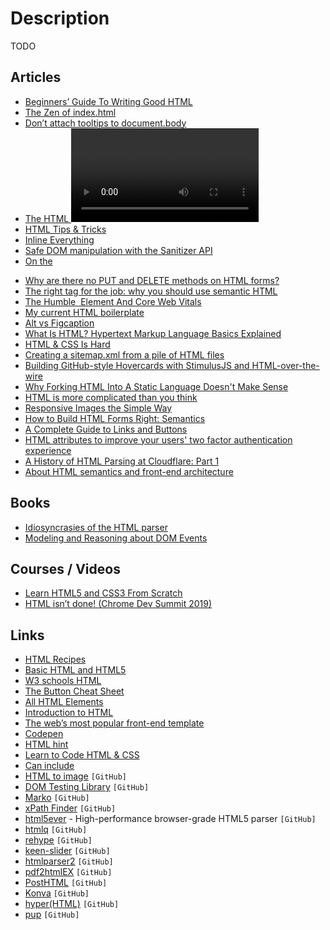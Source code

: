# Description

TODO


## Articles

- [Beginners’ Guide To Writing Good HTML](https://websitesetup.org/html-tutorial-beginners/)
- [The Zen of index.html](https://hugodaniel.com/posts/using-just-an-index-to-develop-a-web-app/)
- [Don’t attach tooltips to document.body](https://atfzl.com/don-t-attach-tooltips-to-document-body)
- [The HTML <video> element needs to go back on the drawing board](https://www.ctrl.blog/entry/html-responsive-video.html)
- [HTML Tips & Tricks](https://www.htmhell.dev/tips/)
- [Inline Everything](https://cacheflowe.github.io/inline-everything/)
- [Safe DOM manipulation with the Sanitizer API](https://web.dev/sanitizer/)
- [On the <dl>](https://benmyers.dev/blog/on-the-dl/)
- [Why are there no PUT and DELETE methods on HTML forms?](https://softwareengineering.stackexchange.com/questions/114156/why-are-there-no-put-and-delete-methods-on-html-forms)
- [The right tag for the job: why you should use semantic HTML](https://localghost.dev/2021/06/the-right-tag-for-the-job-why-you-should-use-semantic-html/)
- [The Humble <img> Element And Core Web Vitals](https://www.smashingmagazine.com/2021/04/humble-img-element-core-web-vitals/)
- [My current HTML boilerplate](https://www.matuzo.at/blog/html-boilerplate/)
- [Alt vs Figcaption](https://thoughtbot.com/blog/alt-vs-figcaption)
- [What Is HTML? Hypertext Markup Language Basics Explained](https://www.hostinger.com/tutorials/what-is-html)
- [HTML & CSS Is Hard](https://www.internetingishard.com/html-and-css/)
- [Creating a sitemap.xml from a pile of HTML files](https://www.smashingmagazine.com/2017/02/designing-html-apis/)
- [Building GitHub-style Hovercards with StimulusJS and HTML-over-the-wire](https://boringrails.com/articles/hovercards-stimulus/)
- [Why Forking HTML Into A Static Language Doesn't Make Sense](https://robert.ocallahan.org/2020/05/why-forking-html-into-static-language.html)
- [HTML is more complicated than you think](https://www.tempertemper.net/blog/html-is-more-complicated-than-you-think)
- [Responsive Images the Simple Way](https://cloudfour.com/thinks/responsive-images-the-simple-way/)
- [How to Build HTML Forms Right: Semantics](https://austingil.com/how-to-build-html-forms-right-semantics/)
- [A Complete Guide to Links and Buttons](https://css-tricks.com/a-complete-guide-to-links-and-buttons/)
- [HTML attributes to improve your users' two factor authentication experience](https://www.twilio.com/blog/html-attributes-two-factor-authentication-autocomplete)
- [A History of HTML Parsing at Cloudflare: Part 1](https://blog.cloudflare.com/html-parsing-1/)
- [About HTML semantics and front-end architecture](http://nicolasgallagher.com/about-html-semantics-front-end-architecture/)


## Books

- [Idiosyncrasies of the HTML parser](https://htmlparser.info/)
- [Modeling and Reasoning about DOM Events](https://world.cs.brown.edu/~sk/Publications/Papers/Published/lckqk-model-reason-dom-events/paper.pdf)


## Courses / Videos

- [Learn HTML5 and CSS3 From Scratch](https://youtu.be/mU6anWqZJcc)
- [HTML isn’t done! (Chrome Dev Summit 2019)](https://youtu.be/ZFvPLrKZywA)


## Links

- [HTML Recipes](https://htmlrecipes.dev/)
- [Basic HTML and HTML5](https://www.freecodecamp.org/learn/responsive-web-design/#basic-html-and-html5)
- [W3 schools HTML](https://www.w3schools.com/html/default.asp)
- [The Button Cheat Sheet](https://www.buttoncheatsheet.com/)
- [All HTML Elements](https://elements.xz.style/)
- [Introduction to HTML](https://lyty.dev/html/index.html)
- [The web’s most popular front-end template](https://html5boilerplate.com/)
- [Codepen](https://codepen.io/tejask/pen/OJJBLrq)
- [HTML hint](https://htmlhint.com/)
- [Learn to Code HTML & CSS](https://learn.shayhowe.com/html-css/)
- [Can include](https://caninclude.glitch.me/)
- [HTML to image](https://github.com/bubkoo/html-to-image) `[GitHub]`
- [DOM Testing Library](https://github.com/testing-library/dom-testing-library) `[GitHub]`
- [Marko](https://github.com/marko-js/marko) `[GitHub]`
- [xPath Finder](https://github.com/trembacz/xpath-finder) `[GitHub]`
- [html5ever](https://github.com/servo/html5ever) - High-performance browser-grade HTML5 parser `[GitHub]`
- [htmlq](https://github.com/mgdm/htmlq) `[GitHub]`
- [rehype](https://github.com/rehypejs/rehype) `[GitHub]`
- [keen-slider](https://github.com/rcbyr/keen-slider) `[GitHub]`
- [htmlparser2](https://github.com/fb55/htmlparser2) `[GitHub]`
- [pdf2htmlEX](https://github.com/pdf2htmlEX/pdf2htmlEX/) `[GitHub]`
- [PostHTML](https://github.com/posthtml/posthtml) `[GitHub]`
- [Konva](https://github.com/konvajs/konva) `[GitHub]`
- [hyper(HTML)](https://github.com/WebReflection/hyperHTML) `[GitHub]`
- [pup](https://github.com/ericchiang/pup) `[GitHub]`
